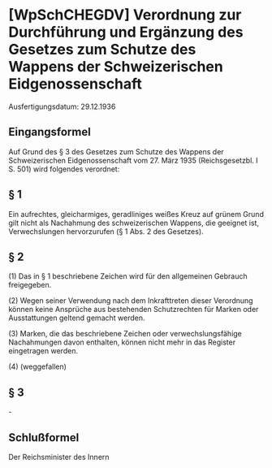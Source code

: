 # [WpSchCHEGDV] Verordnung zur Durchführung und Ergänzung des Gesetzes zum Schutze des Wappens der Schweizerischen Eidgenossenschaft

Ausfertigungsdatum: 29.12.1936

 

## Eingangsformel

Auf Grund des § 3 des Gesetzes zum Schutze des Wappens der Schweizerischen Eidgenossenschaft vom 27. März 1935 (Reichsgesetzbl. I S. 501) wird folgendes verordnet:


## § 1

Ein aufrechtes, gleicharmiges, geradliniges weißes Kreuz auf grünem Grund gilt nicht als Nachahmung des schweizerischen Wappens, die geeignet ist, Verwechslungen hervorzurufen (§ 1 Abs. 2 des Gesetzes).


## § 2

(1) Das in § 1 beschriebene Zeichen wird für den allgemeinen Gebrauch freigegeben.

(2) Wegen seiner Verwendung nach dem Inkrafttreten dieser Verordnung können keine Ansprüche aus bestehenden Schutzrechten für Marken oder Ausstattungen geltend gemacht werden.

(3) Marken, die das beschriebene Zeichen oder verwechslungsfähige Nachahmungen davon enthalten, können nicht mehr in das Register eingetragen werden.

(4) (weggefallen)


## § 3

\-


## Schlußformel

Der Reichsminister des Innern

